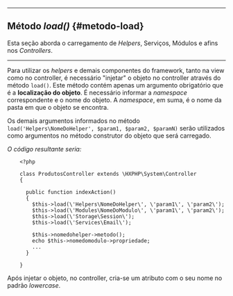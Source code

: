 ----
## Método *load()* {#metodo-load}

Esta seção aborda o carregamento de *Helpers*, Serviços, Módulos e afins nos *Controllers*.

----

Para utilizar os *helpers* e demais componentes do framework, tanto na view como no controller, é necessário "injetar" o objeto no controller através do método `load()`. Este método contém apenas um argumento obrigatório que é a **localização do objeto**. É necessário informar a *namespace* correspondente e o nome do objeto. A *namespace*, em suma, é o nome da pasta em que o objeto se encontra.


Os demais argumentos informados no método `load('Helpers\NomeDoHelper', $param1, $param2, $paramN)` serão utilizados como argumentos no método construtor do objeto que será carregado.


*O código resultante seria:*
```  {.brush:php}
	<?php

    class ProdutosController extends \HXPHP\System\Controller
    {
  
      public function indexAction()
      {
      	$this->load(\'Helpers\NomeDoHelper\', \'param1\', \'param2\');
      	$this->load(\'Modules\NomeDoModulo\', \'param1\', \'param2\');
      	$this->load(\'Storage\Session\');
      	$this->load(\'Services\Email\');

      	$this->nomedohelper->metodo();
      	echo $this->nomedomodulo->propriedade;
      	...
      }

	}
```


Após injetar o objeto, no controller, cria-se um atributo com o seu nome no padrão *lowercase*.
